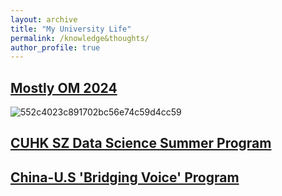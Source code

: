 ```yaml
---
layout: archive
title: "My University Life"
permalink: /knowledge&thoughts/
author_profile: true
---
```


## [Mostly OM 2024](http://www.rccm.tsinghua.edu.cn/mostly_om/home.htm)
![552c4023c891702bc56e74c59d4cc59](https://github.com/user-attachments/assets/13d267ae-404a-4f3f-abac-bccdc438713b)


## [CUHK SZ Data Science Summer Program](https://my.31huiyi.com/pc/page/6da70000-cad5-5690-52ea-08dc417ec6e0)


## [China-U.S 'Bridging Voice' Program](https://mp.weixin.qq.com/s/n1-WcOAoJD07Wd3Kr5TQwQ)

